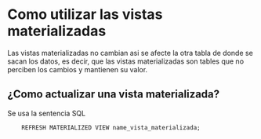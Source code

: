 # Como utilizar las vistas materializadas
Las vistas materializadas no cambian asi se afecte la otra tabla de donde se sacan los datos, es 
decir, que las vistas materializadas son tables que no perciben los cambios y mantienen su valor.

## ¿Como actualizar una vista materializada?
Se usa la sentencia SQL 
~~~
    REFRESH MATERIALIZED VIEW name_vista_materializada;
~~~